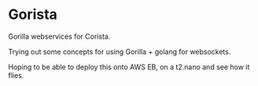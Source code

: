# Gorista

Gorilla webservices for Corista.

Trying out some concepts for using Gorilla + golang for websockets.

Hoping to be able to deploy this onto AWS EB, on a t2.nano and see how it flies.
